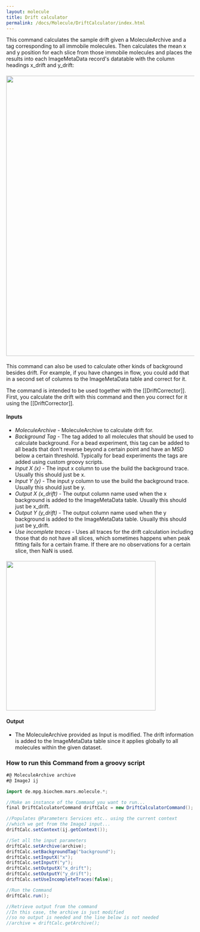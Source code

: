 ```yaml
---
layout: molecule
title: Drift calculator
permalink: /docs/Molecule/DriftCalculator/index.html
---
```

This command calculates the sample drift given a MoleculeArchive and a tag corresponding to all immobile molecules. Then calculates the mean x and y position for each slice from those immobile molecules and places the results into each ImageMetaData record's datatable with the column headings x_drift and y_drift:
#### <img align='center' src='{{site.baseurl}}/docs/Molecule/img/ImageMetaData Drift.png' width='750' />

This command can also be used to calculate other kinds of background besides drift. For example, if you have changes in flow, you could add that in a second set of columns to the ImageMetaData table and correct for it.

The command is intended to be used together with the [[DriftCorrector]]. First, you calculate the drift with this command and then you correct for it using the [[DriftCorrector]].
#### Inputs
   * *MoleculeArchive* - MoleculeArchive to calculate drift for.
   * *Background Tag* - The tag added to all molecules that should be used to calculate background. For a bead experiment, this tag can be added to all beads that don't reverse beyond a certain point and have an MSD below a certain threshold. Typically for bead experiments the tags are added using custom groovy scripts.
   * *Input X (x)* - The input x column to use the build the background trace. Usually this should just be x.
   * *Input Y (y)* - The input y column to use the build the background trace. Usually this should just be y.
   * *Output X (x_drift)* - The output column name used when the x background is added to the ImageMetaData table. Usually this should just be x_drift.
   * *Output Y (y_drift)* - The output column name used when the y background is added to the ImageMetaData table. Usually this should just be y_drift.
   * *Use incomplete traces* - Uses all traces for the drift calculation including those that do not have all slices, which sometimes happens when peak fitting fails for a certain frame. If there are no observations for a certain slice, then NaN is used.
#### <img align='center' src='{{site.baseurl}}/docs/Molecule/img/Drift Calculator.png' width='400' />
#### Output
   * The MoleculeArchive provided as Input is modified. The drift information is added to the ImageMetaData table since it applies globally to all molecules within the given dataset.
### How to run this Command from a groovy script
```groovy
#@ MoleculeArchive archive
#@ ImageJ ij

import de.mpg.biochem.mars.molecule.*;

//Make an instance of the Command you want to run...
final DriftCalculatorCommand driftCalc = new DriftCalculatorCommand();

//Populates @Parameters Services etc.. using the current context
//which we get from the ImageJ input...
driftCalc.setContext(ij.getContext());

//Set all the input parameters
driftCalc.setArchive(archive);
driftCalc.setBackgroundTag("background");
driftCalc.setInputX("x");
driftCalc.setInputY("y");
driftCalc.setOutputX("x_drift");
driftCalc.setOutputY("y_drift");
driftCalc.setUseIncompleteTraces(false);

//Run the Command
driftCalc.run();

//Retrieve output from the command
//In this case, the archive is just modified
//so no output is needed and the line below is not needed
//archive = driftCalc.getArchive();
```
